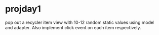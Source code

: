 # projday1
pop out a recycler item view with 10-12 random static values using model and adapter. Also implement click event on each item respectively.
